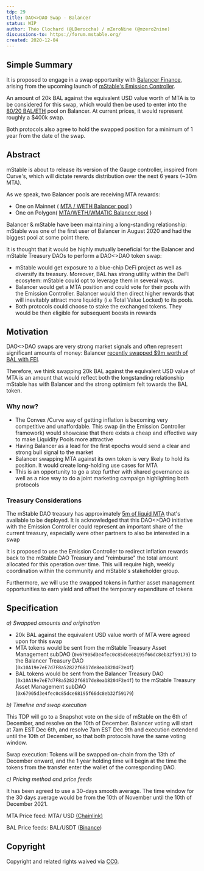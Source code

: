 ```yaml
---
tdp: 29
title: DAO<>DAO Swap - Balancer
status: WIP
author: Théo Clochard (@LDeroccha) / mZeroNine (@mzero2nine)
discussions-to: https://forum.mstable.org/
created: 2020-12-04
---
```


## Simple Summary

It is proposed to engage in a swap opportunity with [Balancer Finance](https://balancer.fi/), arising from the upcoming launch of [mStable's Emission Controller](https://mips.mstable.org/MIPS/mip-24.html).

An amount of 20k BAL against the equivalent USD value worth of MTA is to be considered for this swap, which would then be used to enter into the [80/20 BAL/ETH](https://app.balancer.fi/#/pool/0x5c6ee304399dbdb9c8ef030ab642b10820db8f56000200000000000000000014) pool on Balancer. At current prices, it would represent roughly a $400k swap.

Both protocols also agree to hold the swapped position for a minimum of 1 year from the date of the swap.

## Abstract

mStable is about to release its version of the Gauge controller, inspired from Curve's, which will dictate rewards distribution over the next 6 years (~30m MTA).

As we speak, two Balancer pools are receiving MTA rewards:

- One on Mainnet ( [MTA / WETH Balancer pool](https://app.balancer.fi/#/pool/0xe2469f47ab58cf9cf59f9822e3c5de4950a41c49000200000000000000000089) )
- One on Polygon( [MTA/WETH/WMATIC Balancer pool](https://polygon.balancer.fi/#/pool/0x614b5038611729ed49e0ded154d8a5d3af9d1d9e00010000000000000000001d) )

Balancer & mStable have been maintaining a long-standing relationship: mStable was one of the first user of Balancer in August 2020 and had the biggest pool at some point there.

It is thought that it would be highly mutually beneficial for the Balancer and mStable Treasury DAOs to perform a DAO<>DAO token swap: 

- mStable would get exposure to a blue-chip DeFi project as well as diversify its treasury. Moreover, BAL has strong utility within the DeFI ecosytem: mStable could opt to leverage them in several ways.
- Balancer would get a MTA position and could vote for their pools with the Emission Controller. Balancer would then direct higher rewards that will inevitably attract more liquidity (i.e Total Value Locked) to its pools.
- Both protocols could choose to stake the exchanged tokens. They would be then eligible for subsequent boosts in rewards

## Motivation

DAO<>DAO swaps are very strong market signals and often represent significant amounts of money: Balancer [recently swapped $9m worth of BAL with FEI](https://medium.com/balancer-protocol/balancer-dao-commits-to-dao-agreement-and-token-swap-with-fei-dao-in-unprecedented-move-fbedda688236).

Therefore, we think swapping 20k BAL against the equivalent USD value of MTA is an amount that would reflect both the longstanding relationship mStable has with Balancer and the strong optimism felt towards the BAL token. 

### Why now?

- The Convex /Curve way of getting inflation is becoming very competitive and unaffordable. This swap (in the Emission Controller framework) would showcase that there exists a cheap and effective way to make Liquidity Pools more attractive
- Having Balancer as a lead for the first epochs would send a clear and strong bull signal to the market
- Balancer swapping MTA against its own token is very likely to hold its position. It would create long-holding use cases for MTA
- This is an opportunity to go a step further with shared governance as well as a nice way to do a joint marketing campaign highlighting both protocols

### Treasury Considerations

The mStable DAO treasury has approximately [5m of liquid MTA](https://etherscan.io/address/0x3dd46846eed8d147841ae162c8425c08bd8e1b41) that's available to be deployed. It is acknowledged that this DAO<>DAO initiative with the Emission Controller could represent an important share of the current treasury, especially were other partners to also be interested in a swap

It is proposed to use the Emission Controller to redirect inflation rewards back to the mStable DAO Treasury and "reimburse" the total amount allocated for this operation over time. This will require high, weekly coordination within the community and mStable's stakeholder group.

Furthermore, we will use the swapped tokens in further asset management opportunities to earn yield and offset the temporary expenditure of tokens

## Specification

*a) Swapped amounts and origination*

- 20k BAL against the equivalent USD value worth of MTA were agreed upon for this swap
- MTA tokens would be sent from the mStable Treasury Asset Management subDAO (`0x67905d3e4fec0c85dce68195f66dc8eb32f59179`) to the Balancer Treasury DAO (`0x10A19e7eE7d7F8a52822f6817de8ea18204F2e4f`)
- BAL tokens would be sent from the Balancer Treasury DAO (`0x10A19e7eE7d7F8a52822f6817de8ea18204F2e4f`) to the mStable Treasury Asset Management subDAO (`0x67905d3e4fec0c85dce68195f66dc8eb32f59179`)

*b) Timeline and swap execution*

This TDP will go to a Snapshot vote on the side of mStable on the 6th of December, and resolve on the 10th of December. Balancer voting will  start at 7am EST Dec 6th, and resolve 7am EST Dec 9th and execution extendend until the 10th of December, so that both protocols have the same voting window.

Swap execution: Tokens will be swapped on-chain from the 13th of December onward, and the 1 year holding time will begin at the time the tokens from the transfer enter the wallet of the corresponding DAO.

*c) Pricing method and price feeds*

It has been agreed to use a 30-days smooth average. The time window for the 30 days average would be from the 10th of November until the 10th of December 2021.

MTA Price feed:  MTA/ USD [(Chainlink)](https://market.link/feeds/1ce7ead3-6466-4bdc-8f0c-0d5509820a0f)

BAL Price feeds: BAL/USDT ([Binance](https://www.binance.com/en/trade/BAL_USDT))

## Copyright

Copyright and related rights waived via [CC0](https://creativecommons.org/publicdomain/zero/1.0/).